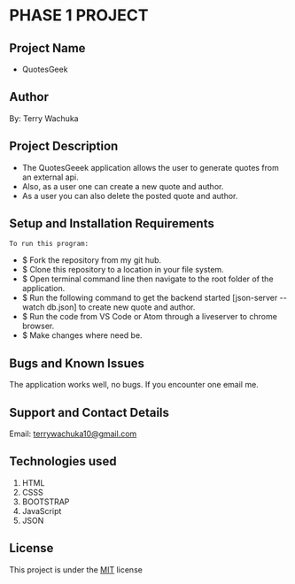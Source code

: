 # PHASE 1 PROJECT
## Project Name
- QuotesGeek
## Author
By: Terry Wachuka

## Project Description
  - The QuotesGeeek application allows the user to generate quotes from an external api.  
  - Also, as a user one can create a new quote and author.
   - As a user you can also delete the posted quote and author.

 ## Setup and Installation Requirements
    To run this program:
- $ Fork the repository from my git hub.
- $ Clone this repository to a location in your file system.
- $ Open terminal command line then navigate to the root folder of the application.
- $ Run the following command to get the backend started [json-server --watch db.json] to create new quote and author.
- $ Run the code from VS Code or Atom through a liveserver to chrome browser.
- $ Make changes where need be.

## Bugs and Known Issues
The application works well, no bugs.
If you encounter one email me.

## Support and Contact Details
Email: terrywachuka10@gmail.com

## Technologies used
1. HTML
2. CSSS
3. BOOTSTRAP
4. JavaScript
5. JSON

## License
This project is under the [MIT](https://github.com/T-erry/QuotesGeek/blob/main/LICENSE) license